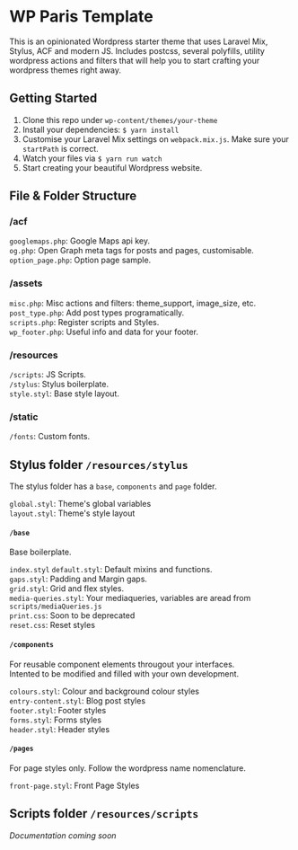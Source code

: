 # WP Paris Template 

This is an opinionated Wordpress starter theme that uses Laravel Mix, Stylus, ACF and modern JS. Includes postcss, several polyfills, utility wordpress actions and filters that will help you to start crafting your wordpress themes right away.

## Getting Started
1. Clone this repo under `wp-content/themes/your-theme`  
2. Install your dependencies: `$ yarn install`  
3. Customise your Laravel Mix settings on `webpack.mix.js`. Make sure your `startPath` is correct.
4. Watch your files via `$ yarn run watch`  
5. Start creating your beautiful Wordpress website.  

## File & Folder Structure

### /acf
`googlemaps.php`: Google Maps api key.  
`og.php`: Open Graph meta tags for posts and pages, customisable.  
`option_page.php`: Option page sample.  

### /assets
`misc.php`: Misc actions and filters: theme_support, image_size, etc.  
`post_type.php`: Add post types programatically.  
`scripts.php`: Register scripts and Styles.  
`wp_footer.php`: Useful info and data for your footer.  

### /resources
`/scripts`: JS Scripts.  
`/stylus`: Stylus boilerplate.  
`style.styl`: Base style layout.  

### /static
`/fonts`: Custom fonts.  

## Stylus folder `/resources/stylus`
The stylus folder has a `base`, `components` and `page` folder.
  
`global.styl`: Theme's global variables  
`layout.styl`: Theme's style layout  

#### `/base`
Base boilerplate.
  
`index.styl`
`default.styl`: Default mixins and functions.  
`gaps.styl`: Padding and Margin gaps.  
`grid.styl`: Grid and flex styles.  
`media-queries.styl`: Your mediaqueries, variables are aread from `scripts/mediaQueries.js`  
`print.css`: Soon to be deprecated  
`reset.css`: Reset styles

#### `/components`
For reusable component elements througout your interfaces.  
Intented to be modified and filled with your own development.  
  
`colours.styl`: Colour and background colour styles  
`entry-content.styl`: Blog post styles  
`footer.styl`: Footer styles  
`forms.styl`: Forms styles  
`header.styl`: Header styles  

#### `/pages`
For page styles only. Follow the wordpress name nomenclature.  
  
`front-page.styl`: Front Page Styles

## Scripts folder `/resources/scripts`

*Documentation coming soon*
